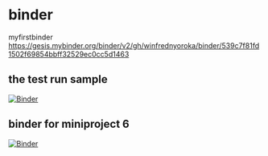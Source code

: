 # binder
myfirstbinder
https://gesis.mybinder.org/binder/v2/gh/winfrednyoroka/binder/539c7f81fd1502f69854bbff32529ec0cc5d1463
## the test run sample
[![Binder](https://mybinder.org/badge_logo.svg)](https://mybinder.org/v2/gh/winfrednyoroka/binder/master)

## binder for miniproject 6
[![Binder](https://mybinder.org/badge_logo.svg)](https://mybinder.org/v2/gh/enezermjema/Mini-project-group-06/master)
